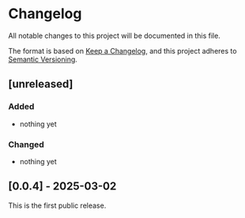 # Changelog
All notable changes to this project will be documented in this file.

The format is based on [Keep a Changelog](https://keepachangelog.com/en/1.0.0/), and
this project adheres to [Semantic Versioning](https://semver.org/spec/v2.0.0.html).

## [unreleased]
### Added
- nothing yet

### Changed
- nothing yet


## [0.0.4] - 2025-03-02

This is the first public release.
